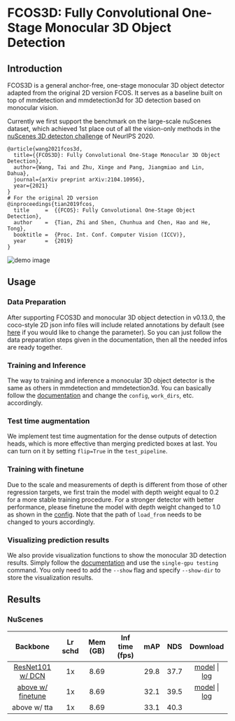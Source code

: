 # FCOS3D: Fully Convolutional One-Stage Monocular 3D Object Detection

## Introduction

<!-- [ALGORITHM] -->

FCOS3D is a general anchor-free, one-stage monocular 3D object detector adapted from the original 2D version FCOS.
It serves as a baseline built on top of mmdetection and mmdetection3d for 3D detection based on monocular vision.

Currently we first support the benchmark on the large-scale nuScenes dataset, which achieved 1st place out of all the vision-only methods in the [nuScenes 3D detecton challenge](https://www.nuscenes.org/object-detection?externalData=all&mapData=all&modalities=Camera) of NeurIPS 2020.

```
@article{wang2021fcos3d,
  title={{FCOS3D}: Fully Convolutional One-Stage Monocular 3D Object Detection},
  author={Wang, Tai and Zhu, Xinge and Pang, Jiangmiao and Lin, Dahua},
  journal={arXiv preprint arXiv:2104.10956},
  year={2021}
}
# For the original 2D version
@inproceedings{tian2019fcos,
  title     =  {{FCOS}: Fully Convolutional One-Stage Object Detection},
  author    =  {Tian, Zhi and Shen, Chunhua and Chen, Hao and He, Tong},
  booktitle =  {Proc. Int. Conf. Computer Vision (ICCV)},
  year      =  {2019}
}
```

![demo image](../../resources/browse_dataset_mono.png)

## Usage

### Data Preparation

After supporting FCOS3D and monocular 3D object detection in v0.13.0, the coco-style 2D json info files will include related annotations by default
(see [here](https://github.com/open-mmlab/mmdetection3d/blob/master/tools/data_converter/nuscenes_converter.py#L333) if you would like to change the parameter).
So you can just follow the data preparation steps given in the documentation, then all the needed infos are ready together.

### Training and Inference

The way to training and inference a monocular 3D object detector is the same as others in mmdetection and mmdetection3d. You can basically follow the [documentation](https://mmdetection3d.readthedocs.io/en/latest/1_exist_data_model.html#train-predefined-models-on-standard-datasets) and change the `config`, `work_dirs`, etc. accordingly.

### Test time augmentation

We implement test time augmentation for the dense outputs of detection heads, which is more effective than merging predicted boxes at last.
You can turn on it by setting `flip=True` in the `test_pipeline`.

### Training with finetune

Due to the scale and measurements of depth is different from those of other regression targets, we first train the model with depth weight equal to 0.2 for a more stable training procedure. For a stronger detector with better performance, please finetune the model with depth weight changed to 1.0 as shown in the [config](./fcos3d_r101_caffe_fpn_gn-head_dcn_2x8_1x_nus-mono3d_finetune.py). Note that the path of `load_from` needs to be changed to yours accordingly.

### Visualizing prediction results

We also provide visualization functions to show the monocular 3D detection results. Simply follow the [documentation](https://mmdetection3d.readthedocs.io/en/latest/1_exist_data_model.html#test-existing-models-on-standard-datasets) and use the `single-gpu testing` command. You only need to add the `--show` flag and specify `--show-dir` to store the visualization results.

## Results

### NuScenes

|  Backbone   | Lr schd | Mem (GB) | Inf time (fps) | mAP | NDS | Download |
| :---------: | :-----: | :------: | :------------: | :----: |:----: | :------: |
|[ResNet101 w/ DCN](./fcos3d_r101_caffe_fpn_gn-head_dcn_2x8_1x_nus-mono3d.py)|1x|8.69||29.8|37.7|[model](https://download.openmmlab.com/mmdetection3d/v0.1.0_models/fcos3d/fcos3d_r101_caffe_fpn_gn-head_dcn_2x8_1x_nus-mono3d/fcos3d_r101_caffe_fpn_gn-head_dcn_2x8_1x_nus-mono3d_20210715_235813-4bed5239.pth) &#124; [log](https://download.openmmlab.com/mmdetection3d/v0.1.0_models/fcos3d/fcos3d_r101_caffe_fpn_gn-head_dcn_2x8_1x_nus-mono3d/fcos3d_r101_caffe_fpn_gn-head_dcn_2x8_1x_nus-mono3d_20210715_235813.log.json)|
|[above w/ finetune](./fcos3d_r101_caffe_fpn_gn-head_dcn_2x8_1x_nus-mono3d_finetune.py)|1x|8.69||32.1|39.5|[model](https://download.openmmlab.com/mmdetection3d/v0.1.0_models/fcos3d/fcos3d_r101_caffe_fpn_gn-head_dcn_2x8_1x_nus-mono3d_finetune/fcos3d_r101_caffe_fpn_gn-head_dcn_2x8_1x_nus-mono3d_finetune_20210717_095645-8d805dc2.pth) &#124; [log](https://download.openmmlab.com/mmdetection3d/v0.1.0_models/fcos3d/fcos3d_r101_caffe_fpn_gn-head_dcn_2x8_1x_nus-mono3d_finetune/fcos3d_r101_caffe_fpn_gn-head_dcn_2x8_1x_nus-mono3d_finetune_20210717_095645.log.json)|
|above w/ tta|1x|8.69||33.1|40.3||

